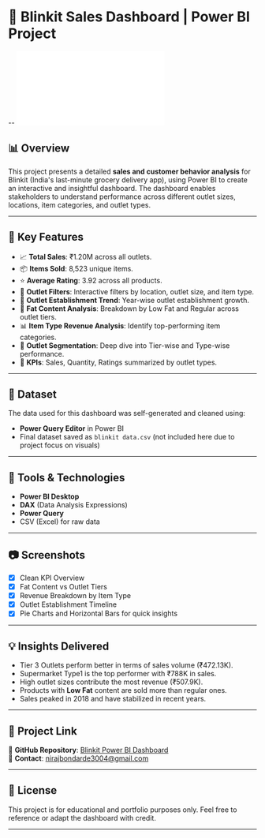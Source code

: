 # 🛒 Blinkit Sales Dashboard | Power BI Project
-- ![Dashboard Preview](blinkit_sales_dashboard.pdf)
## 📊 Overview

This project presents a detailed **sales and customer behavior analysis** for Blinkit (India's last-minute grocery delivery app), using Power BI to create an interactive and insightful dashboard. The dashboard enables stakeholders to understand performance across different outlet sizes, locations, item categories, and outlet types.

---

## 🚀 Key Features

- 📈 **Total Sales**: ₹1.20M across all outlets.
- 📦 **Items Sold**: 8,523 unique items.
- ⭐ **Average Rating**: 3.92 across all products.
- 📍 **Outlet Filters**: Interactive filters by location, outlet size, and item type.
- 🏪 **Outlet Establishment Trend**: Year-wise outlet establishment growth.
- 🥫 **Fat Content Analysis**: Breakdown by Low Fat and Regular across outlet tiers.
- 📊 **Item Type Revenue Analysis**: Identify top-performing item categories.
- 🧠 **Outlet Segmentation**: Deep dive into Tier-wise and Type-wise performance.
- 🎯 **KPIs**: Sales, Quantity, Ratings summarized by outlet types.

---

## 📁 Dataset

The data used for this dashboard was self-generated and cleaned using:
- **Power Query Editor** in Power BI
- Final dataset saved as `blinkit data.csv` (not included here due to project focus on visuals)

---

## 📌 Tools & Technologies

- **Power BI Desktop**
- **DAX** (Data Analysis Expressions)
- **Power Query**
- CSV (Excel) for raw data

---

## 📷 Screenshots

- [x] Clean KPI Overview  
- [x] Fat Content vs Outlet Tiers  
- [x] Revenue Breakdown by Item Type  
- [x] Outlet Establishment Timeline  
- [x] Pie Charts and Horizontal Bars for quick insights

---

## 💡 Insights Delivered

- Tier 3 Outlets perform better in terms of sales volume (₹472.13K).
- Supermarket Type1 is the top performer with ₹788K in sales.
- High outlet sizes contribute the most revenue (₹507.9K).
- Products with **Low Fat** content are sold more than regular ones.
- Sales peaked in 2018 and have stabilized in recent years.

---

## 📌 Project Link

🔗 **GitHub Repository**: [Blinkit Power BI Dashboard](https://github.com/nirajdb17/Blinkit-Sales_Dashboard)  
📩 **Contact**: nirajbondarde3004@gmail.com

---

## 📄 License

This project is for educational and portfolio purposes only. Feel free to reference or adapt the dashboard with credit.

---

